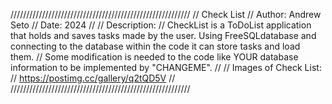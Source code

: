 /////////////////////////////////////////////////////////
// Check List
// Author: Andrew Seto
// Date: 2024
//
// Description:
// CheckList is a ToDoList application that holds and saves tasks made by the user. Using FreeSQLdatabase and connecting to the database within the code it can store tasks and load them.
// Some modification is needed to the code like YOUR database information to be implemented by "CHANGEME".
//
// Images of Check List:
// https://postimg.cc/gallery/q2tQD5V
//
/////////////////////////////////////////////////////////
